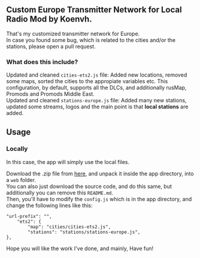 ## Custom Europe Transmitter Network for Local Radio Mod by Koenvh.

That's my customized transmitter network for Europe. <br>
In case you found some bug, which is related to the cities and/or the stations, please open a pull request.<br>

### What does this include?

Updated and cleaned `cities-ets2.js` file: Added new locations, removed some maps, sorted the cities to the appropiate variables etc. This configuration, by default, supports all the DLCs, and additionally rusMap, Promods and Promods Middle East. <br>
Updated and cleaned `stations-europe.js` file: Added many new stations, updated some streams, logos and the main point is that **local stations** are added.

## Usage

### Locally

In this case, the app will simply use the local files.

Download the .zip file from [here](https://github.com/barteqcz/custom-transmitter-network/releases/latest), and unpack it inside the app directory, into a `web` folder. <br>
You can also just download the source code, and do this same, but additionally you can remove this `README.md`. <br>
Then, you'll have to modify the `config.js` which is in the app directory, and change the following lines like this:
```    
"url-prefix": "",
    "ets2": {
        "map": "cities/cities-ets2.js",
        "stations": "stations/stations-europe.js",
},
```

Hope you will like the work I've done, and mainly, Have fun!
